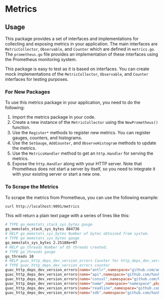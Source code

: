 # Metrics

## Usage

This package provides a set of interfaces and implementations for collecting and exposing metrics in your application. The main interfaces are `MetricCollector`, `Observable`, and `Counter` which are defined in `metrics.go`. The `prometheus.go` file provides an implementation of these interfaces using the Prometheus monitoring system.

This package is easy to test as it is based on interfaces. You can create mock implementations of the `MetricCollector`, `Observable`, and `Counter` interfaces for testing purposes.

### For New Packages

To use this metrics package in your application, you need to do the following:

1. Import the metrics package in your code.
2. Create a new instance of the `MetricCollector` using the `NewPrometheus()` function.
3. Use the `Register*` methods to register new metrics. You can register gauges, counters, and histograms.
4. Use the `SetGauge`, `AddCounter`, and `ObserveHistogram` methods to update the metrics.
5. Use the `MetricsHandler` method to get an `http.Handler` for serving the metrics.
6. Expose the `http.Handler` along with your HTTP server. Note that Prometheus does not start a server by itself, so you need to integrate it with your existing server or start a new one.

### To Scrape the Metrics
To scrape the metrics from Prometheus, you can use the following example:

```bash
curl http://localhost:9091/metrics
```

This will return a plain text page with a series of lines like this:

```bash
# TYPE go_memstats_stack_sys_bytes gauge
go_memstats_stack_sys_bytes 884736
# HELP go_memstats_sys_bytes Number of bytes obtained from system.
# TYPE go_memstats_sys_bytes gauge
go_memstats_sys_bytes 2.25188e+07
# HELP go_threads Number of OS threads created.
# TYPE go_threads gauge
go_threads 10
# HELP guac_http_deps_dev_version_errors Counter for http_deps_dev_version_errors
# TYPE guac_http_deps_dev_version_errors counter
guac_http_deps_dev_version_errors{name="antlr",namespace="github.com/antlr/antlr4/runtime/go",pkgtype="golang"} 2
guac_http_deps_dev_version_errors{name="api",namespace="github.com/hashicorp/vault",pkgtype="golang"} 1
guac_http_deps_dev_version_errors{name="consul",namespace="github.com/hashicorp",pkgtype="golang"} 1
guac_http_deps_dev_version_errors{name="name",namespace="namespace",pkgtype="pkgtype"} 0
guac_http_deps_dev_version_errors{name="readline",namespace="github.com/chzyer",pkgtype="golang"} 1
guac_http_deps_dev_version_errors{name="sdk",namespace="github.com/hashicorp/vault",pkgtype="golang"} 1
```
